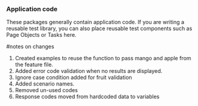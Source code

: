 ### Application code
 
These packages generally contain application code. 
If you are writing a reusable test library, you can also place reusable test components such as Page Objects or Tasks here.

#notes on changes

1. Created examples to reuse the function to pass mango and apple from the feature file.
2. Added error code validation when no results are displayed.
3. Ignore case condition added for fruit validation
4. Added scenario names.
5. Removed un-used codes
6. Response codes moved from hardcoded data to variables
